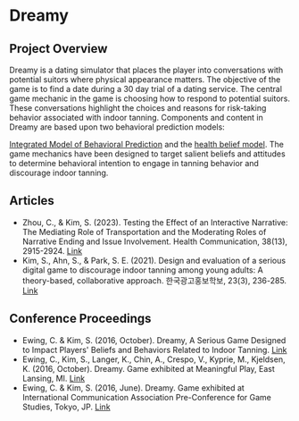 # Dreamy
## Project Overview
Dreamy is a dating simulator that places the player into conversations with potential suitors where physical appearance matters. The objective of the game is to find a date during a 30 day trial of a dating service. The central game mechanic in the game is choosing how to respond to potential suitors. These conversations highlight the choices and reasons for risk-taking behavior associated with indoor tanning. Components and content in Dreamy are based upon two behavioral prediction models: 

[Integrated Model of Behavioral Prediction](https://psycnet.apa.org/record/2009-19878-008) and the [health belief model](https://journals.sagepub.com/doi/abs/10.1177/109019818401100101?casa_token=TrYC0rlA5D4AAAAA:601ebcXhqI0xb4YsgycOff6s8Er-XPhhph_mODiJsBhmcxvPkH9tvFDC7oW4PaQMpcPWLdhfc_e47A&casa_token=LhDUJjmsWz8AAAAA:aQVrQCbupl2dwkhJ-eUs4QRIEdFU9I9u6_iWnUoDLc-B5jRrruySDcoctFJGWCbWnUug9G4kLIMRhg). The game mechanics have been designed to target salient beliefs and attitudes to determine behavioral intention to engage in tanning behavior and discourage indoor tanning.

## Articles
+ Zhou, C., & Kim, S. (2023). Testing the Effect of an Interactive Narrative: The Mediating Role of Transportation and the Moderating Roles of Narrative Ending and Issue Involvement. Health Communication, 38(13), 2915-2924. [Link](https://www.tandfonline.com/doi/full/10.1080/10410236.2022.2126693?casa_token=kc28On7t1tUAAAAA%3AhOI1CpMCkWS-MOmIdWssDShimg7rWScz-iwJxrxPE2z_IV1iDCu6LlU5fJsS3X5NVNvDYD4zSZzgAQ)
+ Kim, S., Ahn, S., & Park, S. E. (2021). Design and evaluation of a serious digital game to discourage indoor tanning among young adults: A theory-based, collaborative approach. 한국광고홍보학보, 23(3), 236-285. [Link](https://www.dbpia.co.kr/Journal/articleDetail?nodeId=NODE10585238)
## Conference Proceedings
+ Ewing, C. & Kim, S. (2016, October). Dreamy, A Serious Game Designed to Impact Players' Beliefs and Behaviors Related to Indoor Tanning. [Link](https://meaningfulplay.msu.edu/2016/program.php?presentation=117&type=poster)
+ Ewing, C., Kim, S., Langer, K., Chin, A., Crespo, V., Kyprie, M., Kjeldsen, K. (2016, October). Dreamy. Game exhibited at Meaningful Play, East Lansing, MI. [Link](https://meaningfulplay.msu.edu/2016/program.php?presentation=65&type=game)
+ Ewing, C. & Kim, S. (2016, June). Dreamy. Game exhibited at International Communication Association Pre-Conference for Game Studies, Tokyo, JP. [Link](https://www.facebook.com/events/998922826855485/)
